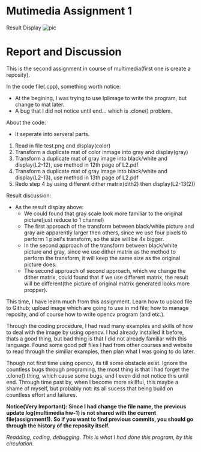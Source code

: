 # Mutimedia Assignment 1

Result Display
![pic]( https://user-images.githubusercontent.com/33059129/32145240-0aef582a-bd00-11e7-933d-a9eaf434a357.PNG "Test Title")

# Report and Discussion
This is the second assignment in course of multimedia(first one is create a reposity).

In the code file(.cpp), something worth notice:
* At the begining, I was trying to use Iplimage to write the program, but change to mat later.
* A bug that I did not notice until end... which is .clone() problem.

About the code:
* It seperate into serveral parts.
1. Read in file test.png and display(color)
2. Transform a duplicate mat of color inmage into gray and display(gray)
3. Transform a duplicate mat of gray image into black/white and display(L2-12), use method in 12th page of L2.pdf
4. Transform a duplicate mat of gray image into black/white and display(L2-13), use method in 13th page of L2.pdf
5. Redo step 4 by using different dither matrix(dith2) then display(L2-13(2))

Result discussion:
* As the result display above:
  * We could found that gray scale look more familiar to the original picture(just reduce to 1 channel)
  * The first approach of the transform between black/white picture and gray are apparently larger then others, since
    we use four pixels to perform 1 pixel's transform, so the size will be 4x bigger.
  * In the second approach of the transform between black/white picture and gray, since we use dither matrix as the method
    to perform the transform, it will keep the same size as the original picture does.
  * The second approach of second approach, which we change the dither matrix, could found that if we use different matrix, the result
    will be different(the picture of original matrix generated looks more propper).
 
This time, I have learn much from this assignment. Learn how to uplaod file to Github; upload image which are going to use
in md file; how to manage reposity, and of course how to write opencv program (and etc.).

Through the coding procedure, I had read many examples and skills of how to deal with the image by using opencv. I had already installed
it before, thats a good thing, but bad thing is that I did not already familiar with this language. Found some good pdf files I had from
other courses and website to read through the similiar examples, then plan what I was going to do later.

Though not first time using opencv, its till some obstacle exist. Ignore the countless bugs through programing, the most thing is that
I had forget the .clone() thing, which cause some bugs, and I even did not notice this until end. Through time past by, when I become more skillful, this maybe a shame of myself, but probably not: its all sucess that being build on
countless effort and failures.

**Notice(Very Important): Since I had change the file name, the previous update log(multimedia hw-1) is not shared with the current file(assignment1). So if you want to find previous commits, you should go through the history of the reposity itself.**

*Readding, coding, debugging. This is what I had done this program, by this circulation.*

